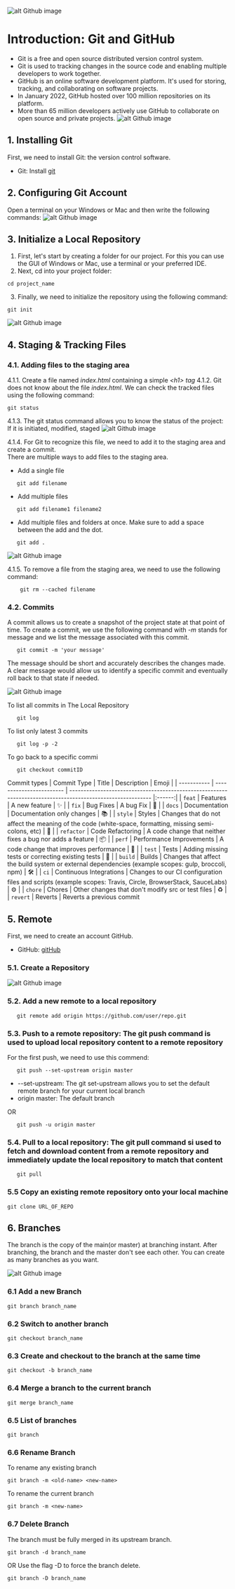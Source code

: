 ![alt Github image](images/GitHub.jpg)
<!-- # Git-GitHub-GitHubClassroom -->
# Introduction: Git and GitHub
- Git is a free and open source distributed version control system.
- Git is used to tracking changes in the source code and enabling multiple developers to work together.
- GitHub is an online software development platform. It's used for storing, tracking, and collaborating on software projects.
- In January 2022, GitHub hosted over 100 million repositories on its platform.
- More than 65 million developers actively use GitHub to collaborate on open source and private projects.
![alt Github image](images/languages.JPG)

## 1. Installing Git
First, we need to install Git: the version control software.
- Git:
  Install [git](https://git-scm.com/downloads)

## 2. Configuring Git Account
Open a terminal on your Windows or Mac and then write the following commands:
![alt Github image](images/config.svg)

## 3. Initialize a Local Repository
1. First, let's start by creating a folder for our project. For this you can use the GUI of Windows or Mac, use a terminal or your preferred IDE.
2. Next, cd into your project folder: 
```shell
cd project_name
```
3. Finally, we need to initialize the repository using the following command:

```shell
git init
```
![alt Github image](images/Git%20init.png)


## 4. Staging & Tracking Files

### 4.1. Adding files to the staging area
4.1.1. Create a file named _index.html_ containing a simple _\<h1> tag_
4.1.2. Git does not know about the file _index.html_. We can check the tracked files using the following command:

```shell
git status
```
4.1.3. The git status command allows you to know the status of the project: If it is initiated, modified, staged
![alt Github image](images/Git%20Status.png)

4.1.4. For Git to recognize this file, we need to add it to the staging area and create a commit. <br>
There are multiple ways to add files to the staging area. <br>
- Add a single file
```shell
   git add filename
```
- Add multiple files
```shell
   git add filename1 filename2
```
- Add multiple files and folders at once. Make sure to add a space between the add and the dot.
```shell
   git add .
```

![alt Github image](images/Git%20track.png)


4.1.5. To remove a file from the staging area, we need to use the following command:
```shell
    git rm --cached filename
```

### 4.2. Commits
A commit allows us to create a snapshot of the project state at that point of time. To create a commit, we use the following command with _-m_ stands for message and we list the message associated with this commit. 

```shell
   git commit -m 'your message'
```
The message should be short and accurately describes the changes made. A clear message would allow us to identify a specific commit and eventually roll back to that state if needed.

![alt Github image](images/Git%20Commit.png)

To list all commits in The Local Repository
```shell
   git log
```
To list only latest 3 commits
```shell
   git log -p -2
```
To go back to a specific commi
```shell
   git checkout commitID
```
Commit types
| Commit Type | Title                    | Description                                                                                                 | Emoji  |
| ----------- | ------------------------ | ----------------------------------------------------------------------------------------------------------- |:------:|
| `feat`      | Features                 | A new feature                                                                                               | ✨     |
| `fix`       | Bug Fixes                | A bug Fix                                                                                                   | 🐛     |
| `docs`      | Documentation            | Documentation only changes                                                                                  | 📚     |
| `style`     | Styles                   | Changes that do not affect the meaning of the code (white-space, formatting, missing semi-colons, etc)      | 💎     |
| `refactor`  | Code Refactoring         | A code change that neither fixes a bug nor adds a feature                                                   | 📦     |
| `perf`      | Performance Improvements | A code change that improves performance                                                                     | 🚀     |
| `test`      | Tests                    | Adding missing tests or correcting existing tests                                                           | 🚨     |
| `build`     | Builds                   | Changes that affect the build system or external dependencies (example scopes: gulp, broccoli, npm)         | 🛠     |
| `ci`        | Continuous Integrations  | Changes to our CI configuration files and scripts (example scopes: Travis, Circle, BrowserStack, SauceLabs) | ⚙️     |
| `chore`     | Chores                   | Other changes that don't modify src or test files                                                           | ♻️     |
| `revert`    | Reverts                  | Reverts a previous commit   
## 5. Remote
First, we need to create an account GitHub.
- GitHub:
  [gitHub](https://github.com)

### 5.1. Create a Repository
![alt Github image](images/GitHubRepository.png)
### 5.2. Add a new remote to a local repository
```shell
   git remote add origin https://github.com/user/repo.git
```
### 5.3. Push to a remote repository: The git push command is used to upload local repository content to a remote repository
For the first push, we need to use this commend: 
```shell
   git push --set-upstream origin master
```
- --set-upstream: The git set-upstream allows you to set the default remote branch for your current local branch
- origin master: The default branch

OR
```shell
   git push -u origin master
```

### 5.4. Pull to a local repository: The git pull command si used to fetch and download content from a remote repository and immediately update the local repository to match that content
```shell
   git pull
```
### 5.5 Copy an existing remote repository onto your local machine
```shell
git clone URL_OF_REPO
```

## 6. Branches
The branch is the copy of the main(or master) at branching instant. After branching, the branch and the master don't see each other. 
You can create as many branches as you want.


![alt Github image](images/github.png)

### 6.1 Add a new Branch
```shell
git branch branch_name
```
### 6.2 Switch to another branch
```shell
git checkout branch_name
```
### 6.3 Create and checkout to the branch at the same time
```shell
git checkout -b branch_name
```
### 6.4 Merge a branch to the current branch
```shell
git merge branch_name
```
### 6.5 List of branches
```shell
git branch
```
### 6.6 Rename Branch
To rename any existing branch
```shell
git branch -m <old-name> <new-name>
```
To rename the current branch
```shell
git branch -m <new-name>
```

### 6.7 Delete Branch
The branch must be fully merged in its upstream branch.
```shell
git branch -d branch_name
```
OR
Use the flag -D to force the branch delete.
```shell
git branch -D branch_name
```
